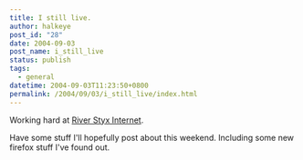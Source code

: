 ```yaml
---
title: I still live.
author: halkeye
post_id: "28"
date: 2004-09-03
post_name: i_still_live
status: publish
tags:
  - general
datetime: 2004-09-03T11:23:50+0800
permalink: /2004/09/03/i_still_live/index.html
---
```


Working hard at [River Styx Internet](https://web.archive.org/web/20040831142220/http://riverstyx.net:80/).  

Have some stuff I'll hopefully post about this weekend. Including some new firefox stuff I've found out.
